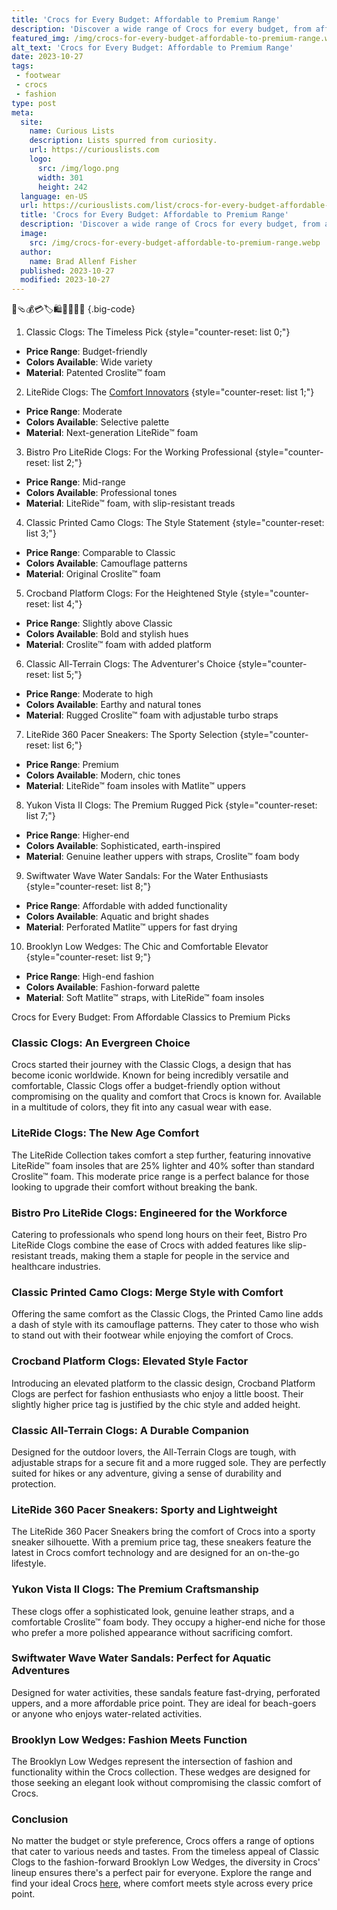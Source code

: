 ```yaml
---
title: 'Crocs for Every Budget: Affordable to Premium Range'
description: 'Discover a wide range of Crocs for every budget, from affordable options to premium styles. Find the perfect pair to satisfy your curious fashion sense.'
featured_img: /img/crocs-for-every-budget-affordable-to-premium-range.webp
alt_text: 'Crocs for Every Budget: Affordable to Premium Range'
date: 2023-10-27
tags:
 - footwear
 - crocs
 - fashion
type: post
meta:
  site:
    name: Curious Lists
    description: Lists spurred from curiosity.
    url: https://curiouslists.com
    logo:
      src: /img/logo.png
      width: 301
      height: 242
  language: en-US
  url: https://curiouslists.com/list/crocs-for-every-budget-affordable-to-premium-range
  title: 'Crocs for Every Budget: Affordable to Premium Range'
  description: 'Discover a wide range of Crocs for every budget, from affordable options to premium styles. Find the perfect pair to satisfy your curious fashion sense.'
  image:
    src: /img/crocs-for-every-budget-affordable-to-premium-range.webp
  author:
    name: Brad Allenf Fisher
  published: 2023-10-27
  modified: 2023-10-27
---
```



👟🩴💰💳🏷️🛍️🤑🔄🌈🤩 {.big-code}

1. Classic Clogs: The Timeless Pick {style="counter-reset: list 0;"}
  - **Price Range**: Budget-friendly
  - **Colors Available**: Wide variety
  - **Material**: Patented Croslite™ foam

2. LiteRide Clogs: The [Comfort   Innovators](https://curiouslists.com/list/crocs-material-science-durability-and-flexibility-tested) {style="counter-reset: list 1;"}
  - **Price Range**: Moderate
  - **Colors Available**: Selective palette
  - **Material**: Next-generation LiteRide™ foam

3. Bistro Pro LiteRide Clogs: For the Working Professional {style="counter-reset: list 2;"}
  - **Price Range**: Mid-range
  - **Colors Available**: Professional tones
  - **Material**: LiteRide™ foam, with slip-resistant treads

4. Classic Printed Camo Clogs: The Style Statement {style="counter-reset: list 3;"}
  - **Price Range**: Comparable to Classic
  - **Colors Available**: Camouflage patterns
  - **Material**: Original Croslite™ foam

5. Crocband Platform Clogs: For the Heightened Style {style="counter-reset: list 4;"}
  - **Price Range**: Slightly above Classic
  - **Colors Available**: Bold and stylish hues
  - **Material**: Croslite™ foam with added platform

6. Classic All-Terrain Clogs: The Adventurer's Choice {style="counter-reset: list 5;"}
  - **Price Range**: Moderate to high
  - **Colors Available**: Earthy and natural tones
  - **Material**: Rugged Croslite™ foam with adjustable turbo straps

7. LiteRide 360 Pacer Sneakers: The Sporty Selection {style="counter-reset: list 6;"}
  - **Price Range**: Premium
  - **Colors Available**: Modern, chic tones
  - **Material**: LiteRide™ foam insoles with Matlite™ uppers

8. Yukon Vista II Clogs: The Premium Rugged Pick {style="counter-reset: list 7;"}
  - **Price Range**: Higher-end
  - **Colors Available**: Sophisticated, earth-inspired
  - **Material**: Genuine leather uppers with straps, Croslite™ foam body

9. Swiftwater Wave Water Sandals: For the Water Enthusiasts {style="counter-reset: list 8;"}
  - **Price Range**: Affordable with added functionality
  - **Colors Available**: Aquatic and bright shades
  - **Material**: Perforated Matlite™ uppers for fast drying

10. Brooklyn Low Wedges: The Chic and Comfortable Elevator {style="counter-reset: list 9;"}
  - **Price Range**: High-end fashion
  - **Colors Available**: Fashion-forward palette
  - **Material**: Soft Matlite™ straps, with LiteRide™ foam insoles


Crocs for Every Budget: From Affordable Classics to Premium Picks

### Classic Clogs: An Evergreen Choice

Crocs started their journey with the Classic Clogs, a design that has become iconic worldwide. Known for being incredibly versatile and comfortable, Classic Clogs offer a budget-friendly option without compromising on the quality and comfort that Crocs is known for. Available in a multitude of colors, they fit into any casual wear with ease.

### LiteRide Clogs: The New Age Comfort

The LiteRide Collection takes comfort a step further, featuring innovative LiteRide™ foam insoles that are 25% lighter and 40% softer than standard Croslite™ foam. This moderate price range is a perfect balance for those looking to upgrade their comfort without breaking the bank.

### Bistro Pro LiteRide Clogs: Engineered for the Workforce

Catering to professionals who spend long hours on their feet, Bistro Pro LiteRide Clogs combine the ease of Crocs with added features like slip-resistant treads, making them a staple for people in the service and healthcare industries.

### Classic Printed Camo Clogs: Merge Style with Comfort

Offering the same comfort as the Classic Clogs, the Printed Camo line adds a dash of style with its camouflage patterns. They cater to those who wish to stand out with their footwear while enjoying the comfort of Crocs.

### Crocband Platform Clogs: Elevated Style Factor

Introducing an elevated platform to the classic design, Crocband Platform Clogs are perfect for fashion enthusiasts who enjoy a little boost. Their slightly higher price tag is justified by the chic style and added height.

### Classic All-Terrain Clogs: A Durable Companion

Designed for the outdoor lovers, the All-Terrain Clogs are tough, with adjustable straps for a secure fit and a more rugged sole. They are perfectly suited for hikes or any adventure, giving a sense of durability and protection.

### LiteRide 360 Pacer Sneakers: Sporty and Lightweight

The LiteRide 360 Pacer Sneakers bring the comfort of Crocs into a sporty sneaker silhouette. With a premium price tag, these sneakers feature the latest in Crocs comfort technology and are designed for an on-the-go lifestyle.

### Yukon Vista II Clogs: The Premium Craftsmanship

These clogs offer a sophisticated look, genuine leather straps, and a comfortable Croslite™ foam body. They occupy a higher-end niche for those who prefer a more polished appearance without sacrificing comfort.

### Swiftwater Wave Water Sandals: Perfect for Aquatic Adventures

Designed for water activities, these sandals feature fast-drying, perforated uppers, and a more affordable price point. They are ideal for beach-goers or anyone who enjoys water-related activities.

### Brooklyn Low Wedges: Fashion Meets Function

The Brooklyn Low Wedges represent the intersection of fashion and functionality within the Crocs collection. These wedges are designed for those seeking an elegant look without compromising the classic comfort of Crocs.

### Conclusion

No matter the budget or style preference, Crocs offers a range of options that cater to various needs and tastes. From the timeless appeal of Classic Clogs to the fashion-forward Brooklyn Low Wedges, the diversity in Crocs' lineup ensures there's a perfect pair for everyone. Explore the range and find your ideal Crocs [here](https://amzn.to/3QYkQj1), where comfort meets style across every price point.
